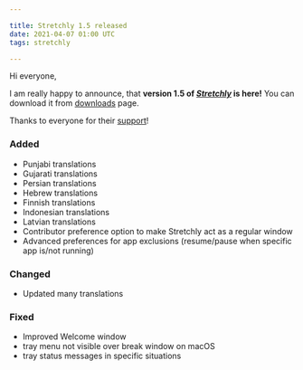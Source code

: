 ```yaml
---

title: Stretchly 1.5 released
date: 2021-04-07 01:00 UTC
tags: stretchly

---
```


Hi everyone,

I am really happy to announce, that **version 1.5 of [*Stretchly*](/stretchly) is here!** You can download it from [downloads](/stretchly/downloads) page.

Thanks to everyone for their [support](/stretchly/sponsor)!

### Added
- Punjabi translations
- Gujarati translations
- Persian translations
- Hebrew translations
- Finnish translations
- Indonesian translations
- Latvian translations
- Contributor preference option to make Stretchly act as a regular window
- Advanced preferences for app exclusions (resume/pause when specific app is/not running)

### Changed
- Updated many translations

### Fixed
- Improved Welcome window
- tray menu not visible over break window on macOS
- tray status messages in specific situations
